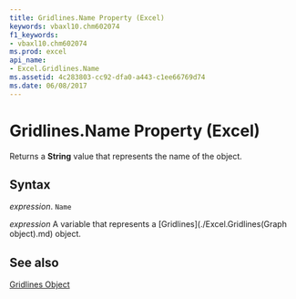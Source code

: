```yaml
---
title: Gridlines.Name Property (Excel)
keywords: vbaxl10.chm602074
f1_keywords:
- vbaxl10.chm602074
ms.prod: excel
api_name:
- Excel.Gridlines.Name
ms.assetid: 4c283803-cc92-dfa0-a443-c1ee66769d74
ms.date: 06/08/2017
---
```



# Gridlines.Name Property (Excel)

Returns a  **String** value that represents the name of the object.


## Syntax

 _expression_. `Name`

 _expression_ A variable that represents a [Gridlines](./Excel.Gridlines(Graph object).md) object.


## See also


[Gridlines Object](Excel.Gridlines(object).md)

